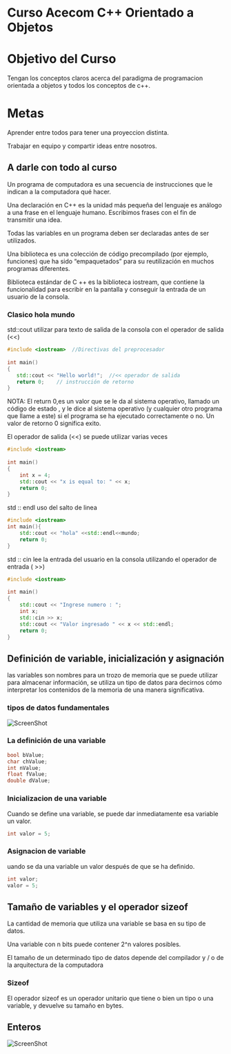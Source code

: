 # Curso Acecom C++ Orientado a Objetos
# Objetivo del Curso 

Tengan los conceptos claros acerca del paradigma de programacion orientada a objetos y todos los conceptos de c++.
# Metas 
Aprender entre todos para tener una proyeccion distinta.

Trabajar en equipo y compartir ideas entre nosotros.


## A darle con todo al curso

Un programa de computadora es una secuencia de instrucciones que le indican a la computadora qué hacer.

Una declaración en C++ es la unidad más pequeña del lenguaje es análogo a una frase en el lenguaje humano. Escribimos frases con el fin de transmitir una idea.

Todas las variables en un programa deben ser declaradas antes de ser utilizados.

Una biblioteca es una colección de código precompilado (por ejemplo, funciones) que ha sido “empaquetados” para su reutilización en muchos programas diferentes. 

Biblioteca estándar de C ++ es la biblioteca iostream, que contiene la funcionalidad para escribir en la pantalla y conseguir la entrada de un usuario de la consola.

### Clasico hola mundo
std::cout utilizar para texto de salida de la consola con el operador de salida (<<)
```c++
#include <iostream>  //Directivas del preprocesador
 
int main()
{
   std::cout << "Hello world!";  //<< operador de salida 
   return 0;    // instrucción de retorno 
}

```
NOTA: El return 0,es un valor que se le da al sistema operativo, llamado un código de estado , y le dice al sistema operativo (y cualquier otro programa que llame a este) si el programa se ha ejecutado correctamente o no. Un valor de retorno 0 significa exito.


El operador de salida (<<) se puede utilizar varias veces
```c++
#include <iostream>
 
int main()
{
    int x = 4;
    std::cout << "x is equal to: " << x;
    return 0;
}
```
std :: endl uso del salto de linea
```c++
#include <iostream>
int main(){
    std::cout << "hola" <<std::endl<<mundo;
    return 0;
}
```
 std :: cin lee la entrada del usuario en la consola utilizando el operador de entrada ( >>)
```c++
#include <iostream>
 
int main()
{
    std::cout << "Ingrese numero : "; 
    int x; 
    std::cin >> x; 
    std::cout << "Valor ingresado " << x << std::endl;
    return 0;
}
```
## Definición de variable, inicialización y asignación
 las variables son nombres para un trozo de memoria que se puede utilizar para almacenar información, se utiliza un tipo de datos para decirnos cómo interpretar los contenidos de la memoria de una manera significativa. 
### tipos de datos fundamentales

![ScreenShot](https://raw.github.com/BitzerAr/Acecom/master/tipo.png)

### La definición de una variable
```c++
bool bValue;
char chValue;
int nValue;
float fValue;
double dValue;
```
### Inicializacion de una variable
Cuando se define una variable, se puede dar inmediatamente esa variable un valor.
```c++
int valor = 5;
```
### Asignacion de variable
uando se da una variable un valor después de que se ha definido.
```c++
int valor;
valor = 5;
```
## Tamaño de variables y el operador sizeof
La cantidad de memoria que utiliza una variable se basa en su tipo de datos.

Una variable con n bits puede contener 2^n valores posibles.

El tamaño de un determinado tipo de datos depende del compilador y / o de la arquitectura de la computadora
### Sizeof
El operador sizeof es un operador unitario que tiene o bien un tipo o una variable, y devuelve su tamaño en bytes.
## Enteros
![ScreenShot](https://raw.github.com/BitzerAr/Acecom/master/enteros.png)
